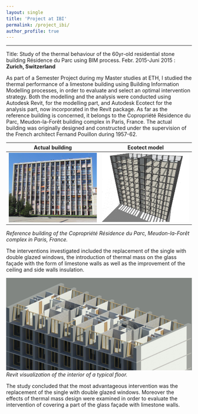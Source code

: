 ```yaml
---
layout: single
title: 'Project at IBI'
permalink: /project_ibi/
author_profile: true
---
```


---------------------------------------------------------------------
Title: Study of the thermal behaviour of the 60yr-old residential stone building Résidence du Parc using BIM process.
Febr. 2015-Juni 2015
  : **Zurich, Switzerland**

As part of a Semester Project during my Master studies at ETH, I studied the thermal performance of a limestone building using Building Information Modelling processes, in order to evaluate and select an optimal intervention strategy. Both the modelling and the analysis were conducted using Autodesk Revit, for the modelling part, and Autodesk Ecotect for the analysis part, now incorporated in the Revit package.
As far as the reference building is concerned, it belongs to the Copropriété Résidence du Parc, Meudon-la-Forêt building complex in Paris, France. The actual building was originally designed and constructed under the supervision of the French architect Fernand Pouillon during 1957-62.

Actual building             |  Ecotect model
:-------------------------:|:-------------------------:
![limestone1](../assets/images/limestone1.jpg "limestone1")  |  ![limestone2](../assets/images/limestone2.jpg "limestone2")

*Reference building of the Copropriété Résidence du Parc, Meudon-la-Forêt complex in Paris, France.*

The interventions investigated included the replacement of the single with double glazed windows, the introduction of thermal mass on the glass façade with the form of limestone walls as well as the improvement of the ceiling and side walls insulation.

![limestone3](../assets/images/limestone3.jpg "limestone3")
*Revit visualization of the interior of a typical floor.*

The study concluded that the most advantageous intervention was the replacement of the single with double glazed windows. Moreover the effects of thermal mass design were examined in order to evaluate the intervention of covering a part of the glass façade with limestone walls.
